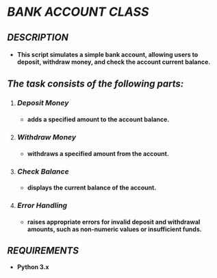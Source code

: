 # ***BANK ACCOUNT CLASS***

## ***DESCRIPTION***
+ #### This script simulates a simple bank account, allowing users to deposit, withdraw money, and check the account current balance.

## ***The task consists of the following parts:***
1. ### *Deposit Money*
   + #### adds a specified amount to the account balance.
2. ### *Withdraw Money*
   + #### withdraws a specified amount from the account.
3. ### *Check Balance*
   + #### displays the current balance of the account.
4. ### *Error Handling*
   + #### raises appropriate errors for invalid deposit and withdrawal amounts, such as non-numeric values or insufficient funds.

## ***REQUIREMENTS***
+ **Python 3.x**

